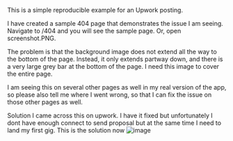 This is a simple reproducible example for an Upwork posting.

I have created a sample 404 page that demonstrates the issue I am seeing. Navigate to /404 and you will see the sample page. Or, open screenshot.PNG.

The problem is that the background image does not extend all the way to the bottom of the page. Instead, it only extends partway down, and there is a very large grey bar at the bottom of the page. I need this image to cover the entire page.

I am seeing this on several other pages as well in my real version of the app, so please also tell me where I went wrong, so that I can fix the issue on those other pages as well.


Solution
I came across this on upwork. I have it fixed but unfortunately I dont have enough connect to send proposal but at the same time I need to land my first gig.
This is the solution now
![image](https://github.com/user-attachments/assets/64db5f58-c322-4245-940f-438b687fd887)
